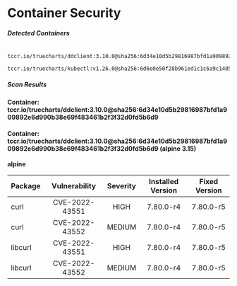 # Container Security

##### Detected Containers

          tccr.io/truecharts/ddclient:3.10.0@sha256:6d34e10d5b29816987bfd1a909892e6d990b38e69f483461b2f3f32d0fd5b6d9
          tccr.io/truecharts/kubectl:v1.26.0@sha256:6d6e0e50f28b961ed1c1c6a9c140553238641591fbdc9ac7c1a348636f78c552

##### Scan Results

**Container: tccr.io/truecharts/ddclient:3.10.0@sha256:6d34e10d5b29816987bfd1a909892e6d990b38e69f483461b2f3f32d0fd5b6d9**

#### Container: tccr.io/truecharts/ddclient:3.10.0@sha256:6d34e10d5b29816987bfd1a909892e6d990b38e69f483461b2f3f32d0fd5b6d9 (alpine 3.15)
    

**alpine**

      
| Package         |    Vulnerability   |   Severity  |  Installed Version | Fixed Version |
|:----------------|:------------------:|:-----------:|:------------------:|:-------------:|
| curl         |    CVE-2022-43551   |   HIGH  |  7.80.0-r4 | 7.80.0-r5 |
| curl         |    CVE-2022-43552   |   MEDIUM  |  7.80.0-r4 | 7.80.0-r5 |
| libcurl         |    CVE-2022-43551   |   HIGH  |  7.80.0-r4 | 7.80.0-r5 |
| libcurl         |    CVE-2022-43552   |   MEDIUM  |  7.80.0-r4 | 7.80.0-r5 |

